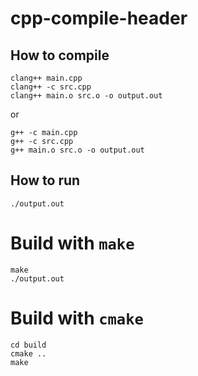 # cpp-compile-header

## How to compile
```
clang++ main.cpp
clang++ -c src.cpp
clang++ main.o src.o -o output.out
```

or 

```
g++ -c main.cpp
g++ -c src.cpp
g++ main.o src.o -o output.out
```

## How to run
```
./output.out
```

# Build with `make`
```
make
./output.out
```

# Build with `cmake`
```
cd build
cmake ..
make
```
